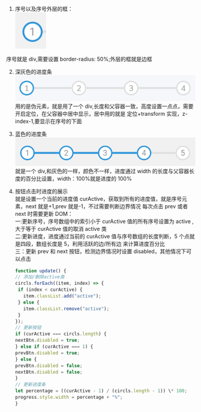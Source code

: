 1. 序号以及序号外层的框：  
   ![alt text](image.png)

序号就是 div,需要设置 border-radius: 50%;外层的框就是边框

2. 深灰色的进度条  
   ![alt text](image-1.png)  
   用的是伪元素，就是用了一个 div,长度和父容器一致，高度设置一点点，需要开启定位，在父容器中居中显示，居中用的就是
   定位+transform 实现，z-index-1,要显示在序号的下面

3. 蓝色的进度条  
   ![alt text](image-2.png)  
   就是一个 div,和灰色的一样，颜色不一样，进度通过 width 的长度与父容器长度的百分比设置，width：100%就是进度的 100%
4. 按钮点击时进度的展示  
    就是设置一个当前的进度值 curActive，获取到所有的进度值，就是序号元素，next 就是+1,prev 就是-1，不过需要判断边界情况
   每次点击 prev 或者 next 时需要更新 DOM：  
   一:更新序号，序号数组中的索引小于 curActive 值的所有序号设置为 active ,大于等于 curActive 值的取消 active 类  
   二:更新进度，进度通过当前的 curActive 值与序号数组的长度判断，5 个点就是四段，数组长度是 5，利用活跃的边/所有边 来计算进度百分比  
   三：更新 prev 和 next 按钮，检测边界情况时设置 disabled，其他情况下可以点击
   ```javascript
   function update() {
   // 添加/删除active类
   circls.forEach((item, index) => {
    if (index < curActive) {
      item.classList.add("active");
    } else {
      item.classList.remove("active");
    }
   });
   // 更新按钮
   if (curActive === circls.length) {
   nextBtn.disabled = true;
   } else if (curActive === 1) {
   prevBtn.disabled = true;
   } else {
   prevBtn.disabled = false;
   nextBtn.disabled = false;
   }
   // 更新进度条
   let percentage = ((curActive - 1) / (circls.length - 1)) \* 100;
   progress.style.width = percentage + "%";
   }
   ```
